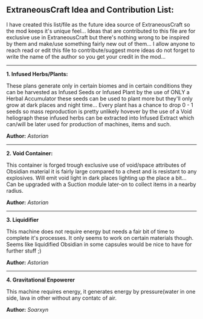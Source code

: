 ## ExtraneousCraft Idea and Contribution List:

I have created this list/file as the future idea source of ExtraneousCraft so the mod keeps it's unique feel... Ideas that are contributed to this file are for exclusive use in ExtraneousCraft but there's nothing wrong to be inspired by them and make/use something fairly new out of them... I allow anyone to reach read or edit this file to contribute/suggest more ideas do not forget to write the name of the author so you get your credit in the mod...

***

**1. Infused Herbs/Plants:**

These plans generate only in certain biomes and in certain conditions they can be harvested as Infused Seeds or Infused Plant by the use of ONLY a Herbal Accumulator these seeds can be used to plant more but they'll only grow at dark places and night time... Every plant has a chance to drop 0 - 1 seeds so mass reproduction is pretty unlikely hovever by the use of a Void heliograph these infused herbs can be extracted into Infused Extract which can/will be later used for production of machines, items and such.

**Author:** *Astorian*

***

**2. Void Container:**

This container is forged trough exclusive use of void/space attributes of Obsidian material it is fairly large compared to a chest and is resistant to any explosives. Will emit void light in dark places lighting up the place a bit... Can be upgraded with a Suction module later-on to collect items in a nearby radius.

**Author:** *Astorian*

***

**3. Liquidifier**

This machine does not require energy but needs a fair bit of time to complete it's processes. It only seems to work on certain materials though. Seems like liquidified Obsidian in some capsules would be nice to have for further stuff ;)

**Author:** *Astorian*

***

**4. Gravitational Enpowerer**

This machine requires energy, it generates energy by pressure(water in one side, lava in other without any contatc of air.

**Author:** *Soarxyn*
